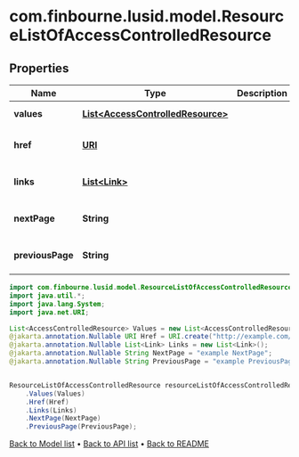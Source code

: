# com.finbourne.lusid.model.ResourceListOfAccessControlledResource

## Properties

Name | Type | Description | Notes
------------ | ------------- | ------------- | -------------
**values** | [**List&lt;AccessControlledResource&gt;**](AccessControlledResource.md) |  | [default to List<AccessControlledResource>]
**href** | [**URI**](URI.md) |  | [optional] [default to URI]
**links** | [**List&lt;Link&gt;**](Link.md) |  | [optional] [default to List<Link>]
**nextPage** | **String** |  | [optional] [default to String]
**previousPage** | **String** |  | [optional] [default to String]

```java
import com.finbourne.lusid.model.ResourceListOfAccessControlledResource;
import java.util.*;
import java.lang.System;
import java.net.URI;

List<AccessControlledResource> Values = new List<AccessControlledResource>();
@jakarta.annotation.Nullable URI Href = URI.create("http://example.com/Href");
@jakarta.annotation.Nullable List<Link> Links = new List<Link>();
@jakarta.annotation.Nullable String NextPage = "example NextPage";
@jakarta.annotation.Nullable String PreviousPage = "example PreviousPage";


ResourceListOfAccessControlledResource resourceListOfAccessControlledResourceInstance = new ResourceListOfAccessControlledResource()
    .Values(Values)
    .Href(Href)
    .Links(Links)
    .NextPage(NextPage)
    .PreviousPage(PreviousPage);
```


[Back to Model list](../README.md#documentation-for-models) &#8226; [Back to API list](../README.md#documentation-for-api-endpoints) &#8226; [Back to README](../README.md)
